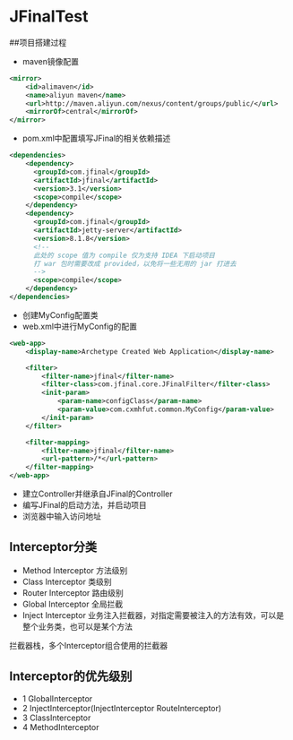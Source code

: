 # JFinalTest

##项目搭建过程
- maven镜像配置
```xml
<mirror>
    <id>alimaven</id>
    <name>aliyun maven</name>
    <url>http://maven.aliyun.com/nexus/content/groups/public/</url>
    <mirrorOf>central</mirrorOf>        
</mirror>
```
- pom.xml中配置填写JFinal的相关依赖描述
```xml
<dependencies>
    <dependency>
      <groupId>com.jfinal</groupId>
      <artifactId>jfinal</artifactId>
      <version>3.1</version>
      <scope>compile</scope>
    </dependency>
    <dependency>
      <groupId>com.jfinal</groupId>
      <artifactId>jetty-server</artifactId>
      <version>8.1.8</version>
      <!--
      此处的 scope 值为 compile 仅为支持 IDEA 下启动项目
      打 war 包时需要改成 provided，以免将一些无用的 jar 打进去
      -->
      <scope>compile</scope>
    </dependency>
</dependencies>
```
- 创建MyConfig配置类
- web.xml中进行MyConfig的配置
```xml
<web-app>
    <display-name>Archetype Created Web Application</display-name>

    <filter>
        <filter-name>jfinal</filter-name>
        <filter-class>com.jfinal.core.JFinalFilter</filter-class>
        <init-param>
            <param-name>configClass</param-name>
            <param-value>com.cxmhfut.common.MyConfig</param-value>
        </init-param>
    </filter>

    <filter-mapping>
        <filter-name>jfinal</filter-name>
        <url-pattern>/*</url-pattern>
    </filter-mapping>
</web-app>
```
- 建立Controller并继承自JFinal的Controller
- 编写JFinal的启动方法，并启动项目
- 浏览器中输入访问地址

## Interceptor分类

- Method Interceptor 方法级别
- Class Interceptor 类级别
- Router Interceptor 路由级别
- Global Interceptor 全局拦截
- Inject Interceptor 业务注入拦截器，对指定需要被注入的方法有效，可以是整个业务类，也可以是某个方法

拦截器栈，多个Interceptor组合使用的拦截器

## Interceptor的优先级别

- 1 GlobalInterceptor
- 2 InjectInterceptor(InjectInterceptor RouteInterceptor)
- 3 ClassInterceptor
- 4 MethodInterceptor